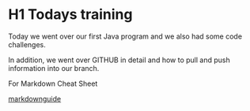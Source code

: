 # H1 Todays training

Today we went over our first Java program
and we also had some code challenges. 

 In addition, we went over GITHUB in detail and how to
 pull and push information into our branch.
 
 For Markdown Cheat Sheet 

 [markdownguide](https://www.markdownguide.org/cheat-sheet/)